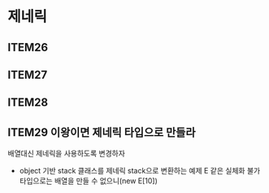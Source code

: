 # 제네릭

## ITEM26 
## ITEM27 
## ITEM28

## ITEM29 이왕이면 제네릭 타입으로 만들라
배열대신 제네릭을 사용하도록 변경하자

* object 기반 stack 클래스를 제네릭 stack으로 변환하는 예제
E 같은 실체화 불가 타입으로는 배열을 만들 수 없으니(new E[10])
